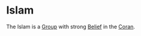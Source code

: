 # Islam

The Islam is a [Group](180000000.md) with strong [Belief](600125.md) in the [Coran](71000013.md).
